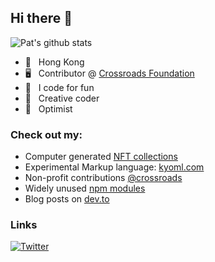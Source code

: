 ## Hi there 👋

![Pat's github stats](https://github-readme-stats.vercel.app/api?username=patrixr&show_icons=true&hide_border=true)

- 📍 &nbsp; Hong Kong
- 🖥 &nbsp; Contributor @ [Crossroads Foundation](https://crossroads.org.hk)
- 🎲 &nbsp; I code for fun
- 🎨 &nbsp; Creative coder
- 🕺 &nbsp; Optimist

### Check out my:

- Computer generated [NFT collections](https://linktr.ee/tronicart)
- Experimental Markup language: [kyoml.com](https://kyoml.com/)
- Non-profit contributions [@crossroads](https://github.com/crossroads)
- Widely unused [npm modules](https://www.npmjs.com/~patrixr)
- Blog posts on [dev.to](https://dev.to/patrixr)

### Links

[![Twitter](https://img.shields.io/static/v1?style=flat-square&label=twitter&message=tronicapps&color=blue&logo=twitter&logoColor=white)](https://twitter.com/tronicapps)

